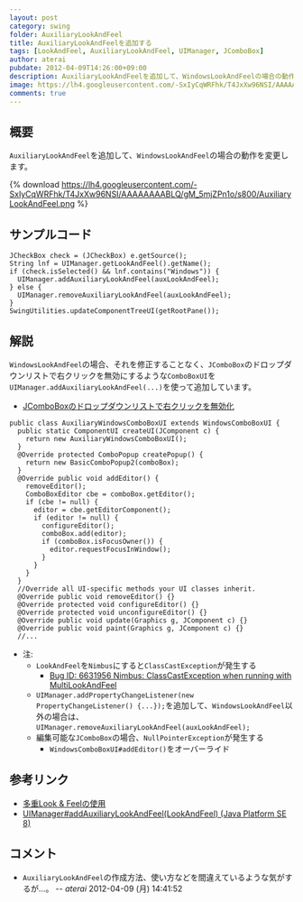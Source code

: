 ```yaml
---
layout: post
category: swing
folder: AuxiliaryLookAndFeel
title: AuxiliaryLookAndFeelを追加する
tags: [LookAndFeel, AuxiliaryLookAndFeel, UIManager, JComboBox]
author: aterai
pubdate: 2012-04-09T14:26:00+09:00
description: AuxiliaryLookAndFeelを追加して、WindowsLookAndFeelの場合の動作を変更します。
image: https://lh4.googleusercontent.com/-SxIyCqWRFhk/T4JxXw96NSI/AAAAAAAABLQ/gM_5mjZPn1o/s800/AuxiliaryLookAndFeel.png
comments: true
---
```

## 概要
`AuxiliaryLookAndFeel`を追加して、`WindowsLookAndFeel`の場合の動作を変更します。

{% download https://lh4.googleusercontent.com/-SxIyCqWRFhk/T4JxXw96NSI/AAAAAAAABLQ/gM_5mjZPn1o/s800/AuxiliaryLookAndFeel.png %}

## サンプルコード
<pre class="prettyprint"><code>JCheckBox check = (JCheckBox) e.getSource();
String lnf = UIManager.getLookAndFeel().getName();
if (check.isSelected() &amp;&amp; lnf.contains("Windows")) {
  UIManager.addAuxiliaryLookAndFeel(auxLookAndFeel);
} else {
  UIManager.removeAuxiliaryLookAndFeel(auxLookAndFeel);
}
SwingUtilities.updateComponentTreeUI(getRootPane());
</code></pre>

## 解説
`WindowsLookAndFeel`の場合、それを修正することなく、`JComboBox`のドロップダウンリストで右クリックを無効にするような`ComboBoxUI`を`UIManager.addAuxiliaryLookAndFeel(...)`を使って追加しています。

- [JComboBoxのドロップダウンリストで右クリックを無効化](https://ateraimemo.com/Swing/DisableRightClick.html)

<!-- dummy comment line for breaking list -->

<pre class="prettyprint"><code>public class AuxiliaryWindowsComboBoxUI extends WindowsComboBoxUI {
  public static ComponentUI createUI(JComponent c) {
    return new AuxiliaryWindowsComboBoxUI();
  }
  @Override protected ComboPopup createPopup() {
    return new BasicComboPopup2(comboBox);
  }
  @Override public void addEditor() {
    removeEditor();
    ComboBoxEditor cbe = comboBox.getEditor();
    if (cbe != null) {
      editor = cbe.getEditorComponent();
      if (editor != null) {
        configureEditor();
        comboBox.add(editor);
        if (comboBox.isFocusOwner()) {
          editor.requestFocusInWindow();
        }
      }
    }
  }
  //Override all UI-specific methods your UI classes inherit.
  @Override public void removeEditor() {}
  @Override protected void configureEditor() {}
  @Override protected void unconfigureEditor() {}
  @Override public void update(Graphics g, JComponent c) {}
  @Override public void paint(Graphics g, JComponent c) {}
  //...
</code></pre>

- 注:
    - `LookAndFeel`を`Nimbus`にすると`ClassCastException`が発生する
        - [Bug ID: 6631956 Nimbus: ClassCastException when running with MultiLookAndFeel](https://bugs.openjdk.java.net/browse/JDK-6631956)
    - `UIManager.addPropertyChangeListener(new PropertyChangeListener() {...});`を追加して、`WindowsLookAndFeel`以外の場合は、`UIManager.removeAuxiliaryLookAndFeel(auxLookAndFeel);`
    - 編集可能な`JComboBox`の場合、`NullPointerException`が発生する
        - `WindowsComboBoxUI#addEditor()`をオーバーライド

<!-- dummy comment line for breaking list -->

## 参考リンク
- [多重Look & Feelの使用](https://docs.oracle.com/javase/jp/8/docs/api/javax/swing/plaf/multi/doc-files/multi_tsc.html)
- [UIManager#addAuxiliaryLookAndFeel(LookAndFeel) (Java Platform SE 8)](https://docs.oracle.com/javase/jp/8/docs/api/javax/swing/UIManager.html#addAuxiliaryLookAndFeel-javax.swing.LookAndFeel-)

<!-- dummy comment line for breaking list -->

## コメント
- `AuxiliaryLookAndFeel`の作成方法、使い方などを間違えているような気がするが…。 -- *aterai* 2012-04-09 (月) 14:41:52

<!-- dummy comment line for breaking list -->
